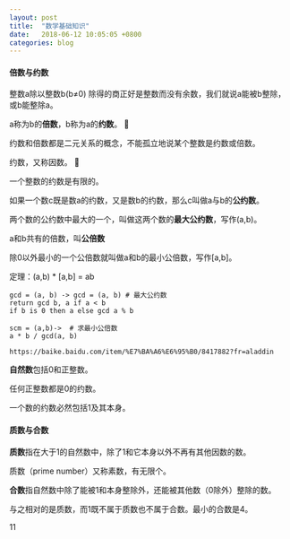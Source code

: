 ```yaml
---
layout: post
title:  "数学基础知识"
date:   2018-06-12 10:05:05 +0800
categories: blog
---
```

#### 倍数与约数
整数a除以整数b(b≠0) 除得的商正好是整数而没有余数，我们就说a能被b整除，或b能整除a。      

a称为b的**倍数**，b称为a的**约数**。           

约数和倍数都是二元关系的概念，不能孤立地说某个整数是约数或倍数。    

约数，又称因数。            

一个整数的约数是有限的。

如果一个数c既是数a的约数，又是数b的约数，那么c叫做a与b的**公约数**。

两个数的公约数中最大的一个，叫做这两个数的**最大公约数**，写作(a,b)。

a和b共有的倍数，叫**公倍数**    

除0以外最小的一个公倍数就叫做a和b的最小公倍数，写作[a,b]。

定理：(a,b) * [a,b] = ab

    gcd = (a, b) -> gcd = (a, b) # 最大公约数     
    return gcd b, a if a < b     
    if b is 0 then a else gcd a % b 
 
    scm = (a,b)->  # 求最小公倍数
    a * b / gcd(a, b)    
  
    https://baike.baidu.com/item/%E7%BA%A6%E6%95%B0/8417882?fr=aladdin


**自然数**包括0和正整数。

任何正整数都是0的约数。

一个数的约数必然包括1及其本身。

#### 质数与合数

**质数**指在大于1的自然数中，除了1和它本身以外不再有其他因数的数。

质数（prime number）又称素数，有无限个。

**合数**指自然数中除了能被1和本身整除外，还能被其他数（0除外）整除的数。

与之相对的是质数，而1既不属于质数也不属于合数。最小的合数是4。

11




